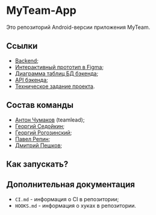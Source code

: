 # MyTeam-App

Это репозиторий Android-версии приложения MyTeam.

## Ссылки
* [Backend](http://github.com/LadnoDavayteBezRoflov/MyTeam-Backend);
* [Интерактивный прототип в Figma](https://www.figma.com/proto/1Tp14AlutOwnwRnrQ5McMi/MyTeam?node-id=2%3A3&scaling=scale-down&page-id=0%3A1&starting-point-node-id=2%3A3);
* [Диаграмма таблиц БД бэкенда](https://drawsql.app/myteam-77/diagrams/myteambackend);
* [API бэкенда](https://app.swaggerhub.com/apis/TonyBlock/MyTeamAPI/);
* [Техническое задание проекта](https://docs.google.com/document/d/1btXjV711JD79gPUdpm-_igMlf0-IiQaNvQIeVNKqJzs/edit?usp=sharing).

## Состав команды
* [Антон Чумаков](https://github.com/TonyBlock) (teamlead);
* [Георгий Седойкин](https://github.com/GeorgiyX);
* [Георгий Рогозинский](https://github.com/Georgr00);
* [Павел Репин](https://github.com/thxtomslf);
* [Дмитрий Пешков](https://github.com/DPeshkoff);

## Как запускать?


## Дополнительная документация
* `CI.md` - информация о CI в репозитории;
* `HOOKS.md` - информация о хуках в репозитории.
